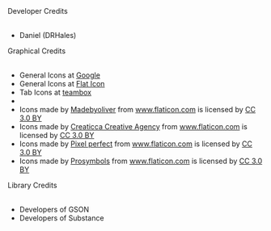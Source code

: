 <!DOCTYPE html>
<html>
<body>

<div>Developer Credits</div>
<br>

<ul>
    <li>
        <div>Daniel (DRHales)</div>
    </li>
</ul>

<div>Graphical Credits</div>
<br>

<ul>
    <li>
        <div>General Icons at <a href="https://www.google.com/" title="Google">Google</a></div>
    </li>
    <li>
        <div>General Icons at <a href="https://www.flaticon.com/" title="Flat Icon">Flat Icon</a></div>
    </li>
    <li>
        <div>Tab Icons at <a href="https://github.com/teambox/Free-file-icons" title="Free-file-icons">teambox</a></div>
    </li>
    <li></li>
    <li>
        <div>Icons made by <a href="http://www.flaticon.com/authors/madebyoliver" title="Madebyoliver">Madebyoliver</a>
            from <a href="http://www.flaticon.com" title="Flaticon">www.flaticon.com</a> is licensed by <a
                    href="http://creativecommons.org/licenses/by/3.0/" title="Creative Commons BY 3.0" target="_blank">CC
                3.0 BY</a></div>
    </li>
    <li>
        <div>Icons made by <a href="http://www.flaticon.com/authors/creaticca-creative-agency"
                              title="Creaticca Creative Agency">Creaticca Creative Agency</a> from <a
                href="http://www.flaticon.com" title="Flaticon">www.flaticon.com</a> is licensed by <a
                href="http://creativecommons.org/licenses/by/3.0/" title="Creative Commons BY 3.0" target="_blank">CC
            3.0 BY</a></div>
    </li>
    <li>
        <div>Icons made by <a href="http://www.flaticon.com/authors/pixel-perfect" title="Pixel perfect">Pixel
            perfect</a> from <a href="http://www.flaticon.com" title="Flaticon">www.flaticon.com</a> is licensed by <a
                href="http://creativecommons.org/licenses/by/3.0/" title="Creative Commons BY 3.0" target="_blank">CC
            3.0 BY</a></div>
    </li>
    <li>
        <div>Icons made by <a href="http://www.flaticon.com/authors/prosymbols" title="Prosymbols">Prosymbols</a> from
            <a href="http://www.flaticon.com" title="Flaticon">www.flaticon.com</a> is licensed by <a
                    href="http://creativecommons.org/licenses/by/3.0/" title="Creative Commons BY 3.0" target="_blank">CC
                3.0 BY</a></div>
    </li>
</ul>

<div>Library Credits</div>
<br>

<ul>
    <li>
        <div>Developers of GSON</div>
    </li>
    <li>
        <div>Developers of Substance</div>
    </li>
</ul>

</body>
</html>
